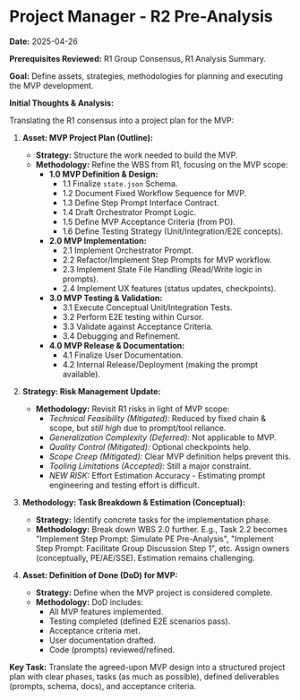 # Project Manager - R2 Pre-Analysis

**Date:** 2025-04-26

**Prerequisites Reviewed:** R1 Group Consensus, R1 Analysis Summary.

**Goal:** Define assets, strategies, methodologies for planning and executing the MVP development.

**Initial Thoughts & Analysis:**

Translating the R1 consensus into a project plan for the MVP:

1.  **Asset: MVP Project Plan (Outline):**
    *   **Strategy:** Structure the work needed to build the MVP.
    *   **Methodology:** Refine the WBS from R1, focusing on the MVP scope:
        *   **1.0 MVP Definition & Design:**
            *   1.1 Finalize `state.json` Schema.
            *   1.2 Document Fixed Workflow Sequence for MVP.
            *   1.3 Define Step Prompt Interface Contract.
            *   1.4 Draft Orchestrator Prompt Logic.
            *   1.5 Define MVP Acceptance Criteria (from PO).
            *   1.6 Define Testing Strategy (Unit/Integration/E2E concepts).
        *   **2.0 MVP Implementation:**
            *   2.1 Implement Orchestrator Prompt.
            *   2.2 Refactor/Implement Step Prompts for MVP workflow.
            *   2.3 Implement State File Handling (Read/Write logic in prompts).
            *   2.4 Implement UX features (status updates, checkpoints).
        *   **3.0 MVP Testing & Validation:**
            *   3.1 Execute Conceptual Unit/Integration Tests.
            *   3.2 Perform E2E testing within Cursor.
            *   3.3 Validate against Acceptance Criteria.
            *   3.4 Debugging and Refinement.
        *   **4.0 MVP Release & Documentation:**
            *   4.1 Finalize User Documentation.
            *   4.2 Internal Release/Deployment (making the prompt available).

2.  **Strategy: Risk Management Update:**
    *   **Methodology:** Revisit R1 risks in light of MVP scope:
        *   *Technical Feasibility (Mitigated):* Reduced by fixed chain & scope, but *still high* due to prompt/tool reliance.
        *   *Generalization Complexity (Deferred):* Not applicable to MVP.
        *   *Quality Control (Mitigated):* Optional checkpoints help.
        *   *Scope Creep (Mitigated):* Clear MVP definition helps prevent this.
        *   *Tooling Limitations (Accepted):* Still a major constraint.
        *   *NEW RISK:* Effort Estimation Accuracy - Estimating prompt engineering and testing effort is difficult.

3.  **Methodology: Task Breakdown & Estimation (Conceptual):**
    *   **Strategy:** Identify concrete tasks for the implementation phase.
    *   **Methodology:** Break down WBS 2.0 further. E.g., Task 2.2 becomes "Implement Step Prompt: Simulate PE Pre-Analysis", "Implement Step Prompt: Facilitate Group Discussion Step 1", etc. Assign owners (conceptually, PE/AE/SSE). Estimation remains challenging.

4.  **Asset: Definition of Done (DoD) for MVP:**
    *   **Strategy:** Define when the MVP project is considered complete.
    *   **Methodology:** DoD includes:
        *   All MVP features implemented.
        *   Testing completed (defined E2E scenarios pass).
        *   Acceptance criteria met.
        *   User documentation drafted.
        *   Code (prompts) reviewed/refined.

**Key Task:** Translate the agreed-upon MVP design into a structured project plan with clear phases, tasks (as much as possible), defined deliverables (prompts, schema, docs), and acceptance criteria. 